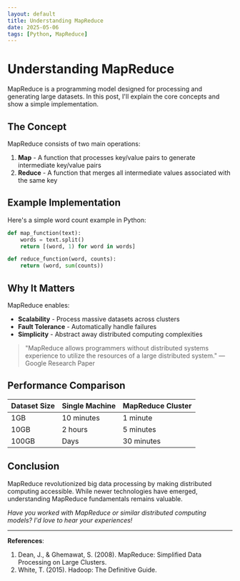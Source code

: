 ```yaml
---
layout: default
title: Understanding MapReduce
date: 2025-05-06
tags: [Python, MapReduce]
---
```


# Understanding MapReduce

MapReduce is a programming model designed for processing and generating large datasets. In this post, I'll explain the core concepts and show a simple implementation.

## The Concept

MapReduce consists of two main operations:

1. **Map** - A function that processes key/value pairs to generate intermediate key/value pairs
2. **Reduce** - A function that merges all intermediate values associated with the same key

## Example Implementation

Here's a simple word count example in Python:

```python
def map_function(text):
    words = text.split()
    return [(word, 1) for word in words]

def reduce_function(word, counts):
    return (word, sum(counts))
```

## Why It Matters

MapReduce enables:

- **Scalability** - Process massive datasets across clusters
- **Fault Tolerance** - Automatically handle failures
- **Simplicity** - Abstract away distributed computing complexities

> "MapReduce allows programmers without distributed systems experience to utilize the resources of a large distributed system." — Google Research Paper

## Performance Comparison

| Dataset Size | Single Machine | MapReduce Cluster |
|--------------|---------------|-------------------|
| 1GB          | 10 minutes    | 1 minute          |
| 10GB         | 2 hours       | 5 minutes         |
| 100GB        | Days          | 30 minutes        |

## Conclusion

MapReduce revolutionized big data processing by making distributed computing accessible. While newer technologies have emerged, understanding MapReduce fundamentals remains valuable.

*Have you worked with MapReduce or similar distributed computing models? I'd love to hear your experiences!*

---

**References**:
1. Dean, J., & Ghemawat, S. (2008). MapReduce: Simplified Data Processing on Large Clusters.
2. White, T. (2015). Hadoop: The Definitive Guide.
